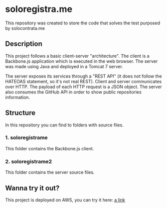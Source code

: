 # soloregistra.me

This repository was created to store the code that solves the test purposed by solocontrata.me

## Description

This project follows a basic client-server "architecture". The client is a Backbone.js application which is executed in the web browser.
The server was made using Java and deployed in a Tomcat 7 server.

The server exposes its services through a "REST API" (it does not follow the HATEOAS statement, so it's not real REST). 
Client and server communicates over HTTP. The payload of each HTTP request is a JSON object.
The server also consumes the GitHub API in order to show public repositories information.

## Structure

In this repository you can find to folders with source files.

### 1. soloregistrame

This folder contains the Backbone.js client.

### 2. soloregistrame2

This folder contains the server source files.

## Wanna try it out?

This project is deployed on AWS, you can try it here:
[a link](http://54.245.124.110:8080/soloregistrame)